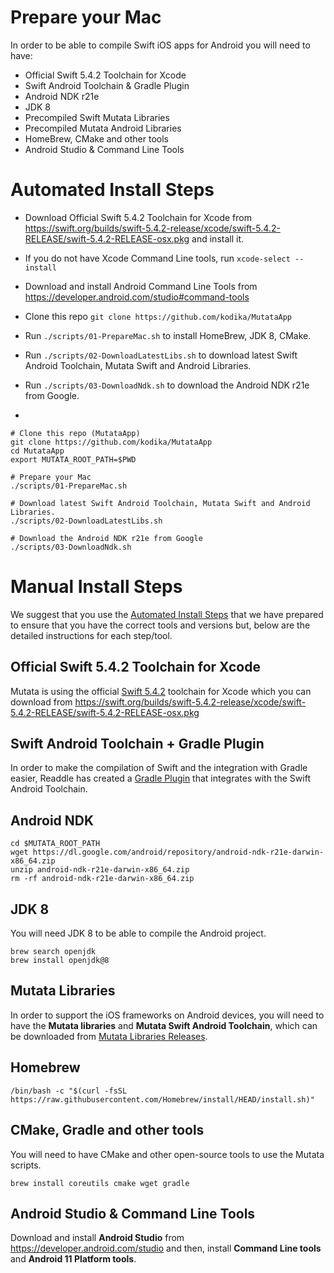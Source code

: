 # Prepare your Mac

In order to be able to compile Swift iOS apps for Android you will need to have:
- Official Swift 5.4.2 Toolchain for Xcode
- Swift Android Toolchain & Gradle Plugin
- Android NDK r21e
- JDK 8
- Precompiled Swift Mutata Libraries
- Precompiled Mutata Android Libraries
- HomeBrew, CMake and other tools
- Android Studio & Command Line Tools


# Automated Install Steps
- Download Official Swift 5.4.2 Toolchain for Xcode from https://swift.org/builds/swift-5.4.2-release/xcode/swift-5.4.2-RELEASE/swift-5.4.2-RELEASE-osx.pkg and install it.
- If you do not have Xcode Command Line tools, run `xcode-select --install`
- Download and install Android Command Line Tools from https://developer.android.com/studio#command-tools

- Clone this repo `git clone https://github.com/kodika/MutataApp`
- Run `./scripts/01-PrepareMac.sh` to install HomeBrew, JDK 8, CMake.
- Run `./scripts/02-DownloadLatestLibs.sh` to download latest Swift Android Toolchain, Mutata Swift and Android Libraries.
- Run `./scripts/03-DownloadNdk.sh` to download the Android NDK r21e from Google.
- 
```console
# Clone this repo (MutataApp)
git clone https://github.com/kodika/MutataApp
cd MutataApp
export MUTATA_ROOT_PATH=$PWD

# Prepare your Mac
./scripts/01-PrepareMac.sh

# Download latest Swift Android Toolchain, Mutata Swift and Android Libraries.
./scripts/02-DownloadLatestLibs.sh

# Download the Android NDK r21e from Google
./scripts/03-DownloadNdk.sh

```

# Manual Install Steps
We suggest that you use the [Automated Install Steps](#Automated-Install-Steps) that we have prepared to ensure that you have the correct tools and versions but, below are the detailed instructions for each step/tool.

## Official Swift 5.4.2 Toolchain for Xcode
Mutata is using the official [Swift 5.4.2](https://github.com/apple/swift/tree/swift-5.4.2-RELEASE) toolchain for Xcode which you can download from https://swift.org/builds/swift-5.4.2-release/xcode/swift-5.4.2-RELEASE/swift-5.4.2-RELEASE-osx.pkg

## Swift Android Toolchain + Gradle Plugin
In order to make the compilation of Swift and the integration with Gradle easier, Readdle has created a [Gradle Plugin](https://github.com/readdle/swift-android-gradle) that integrates with the Swift Android Toolchain.

## Android NDK
```console
cd $MUTATA_ROOT_PATH
wget https://dl.google.com/android/repository/android-ndk-r21e-darwin-x86_64.zip
unzip android-ndk-r21e-darwin-x86_64.zip
rm -rf android-ndk-r21e-darwin-x86_64.zip
```

## JDK 8
You will need JDK 8 to be able to compile the Android project.
```console
brew search openjdk
brew install openjdk@8
```

## Mutata Libraries
In order to support the iOS frameworks on Android devices, you will need to have the __Mutata libraries__ and __Mutata Swift Android Toolchain__, which can be downloaded from [Mutata Libraries Releases](https://github.com/kodika/MutataLibraries/releases/latest).

## Homebrew
```console
/bin/bash -c "$(curl -fsSL https://raw.githubusercontent.com/Homebrew/install/HEAD/install.sh)"
```

## CMake, Gradle and other tools
You will need to have CMake and other open-source tools to use the Mutata scripts.
```console
brew install coreutils cmake wget gradle
```

## Android Studio & Command Line Tools
Download and install __Android Studio__ from https://developer.android.com/studio and then, install __Command Line tools__ and __Android 11 Platform tools__.
